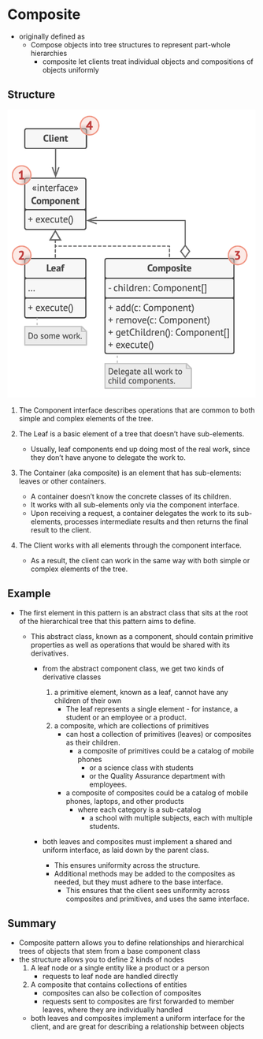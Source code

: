 # Composite

- originally defined as
  - Compose objects into tree structures to represent part-whole hierarchies
    - composite let clients treat individual objects and compositions of objects uniformly

## Structure

![Composite](../../images/composite.png)

1. The Component interface describes operations that are common to both simple and complex elements of the tree.

2. The Leaf is a basic element of a tree that doesn’t have sub-elements.

   - Usually, leaf components end up doing most of the real work, since they don’t have anyone to delegate the work to.

3. The Container (aka composite) is an element that has sub-elements: leaves or other containers.

   - A container doesn’t know the concrete classes of its children.
   - It works with all sub-elements only via the component interface.
   - Upon receiving a request, a container delegates the work to its sub-elements, processes intermediate results and then returns the final result to the client.

4. The Client works with all elements through the component interface.
   - As a result, the client can work in the same way with both simple or complex elements of the tree.

## Example

- The first element in this pattern is an abstract class that sits at the root of the hierarchical tree that this pattern aims to define.

  - This abstract class, known as a component, should contain primitive properties as well as operations that would be shared with its derivatives.

    - from the abstract component class, we get two kinds of derivative classes

      1. a primitive element, known as a leaf, cannot have any children of their own
         - The leaf represents a single element - for instance, a student or an employee or a product.
      2. a composite, which are collections of primitives
         - can host a collection of primitives (leaves) or composites as their children.
           - a composite of primitives could be a catalog of mobile phones
             - or a science class with students
             - or the Quality Assurance department with employees.
         - a composite of composites could be a catalog of mobile phones, laptops, and other products
           - where each category is a sub-catalog
             - a school with multiple subjects, each with multiple students.

    - both leaves and composites must implement a shared and uniform interface, as laid down by the parent class.
      - This ensures uniformity across the structure.
      - Additional methods may be added to the composites as needed, but they must adhere to the base interface.
        - This ensures that the client sees uniformity across composites and primitives, and uses the same interface.

## Summary

- Composite pattern allows you to define relationships and hierarchical trees of objects that stem from a base component class
- the structure allows you to define 2 kinds of nodes
  1. A leaf node or a single entity like a product or a person
     - requests to leaf node are handled directly
  2. A composite that contains collections of entities
     - composites can also be collection of composites
     - requests sent to composites are first forwarded to member leaves, where they are individually handled
  - both leaves and composites implement a uniform interface for the client, and are great for describing a relationship between objects
